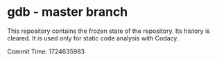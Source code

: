 # gdb - master branch

This repository contains the frozen state of the repository.
Its history is cleared. It is used only for static code
analysis with Codacy.

Commit Time: 1724635983
